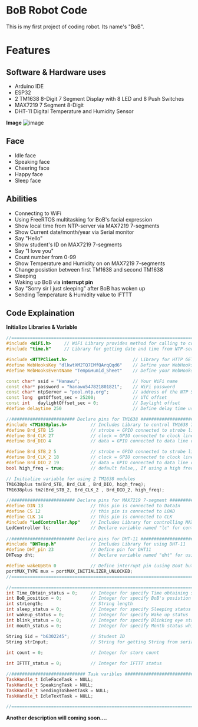 # BoB Robot Code
This is my first project of coding robot. Its name's "BoB". 

# Features
## Software & Hardware uses
- Arduino IDE
- ESP32
- 2 TM1638 8-Digit 7 Segment Display with 8 LED and 8 Push Switches
- MAX7219 7 Segment 8-Digit
- DHT-11 Digital Temperature and Humidity Sensor

**Image**
![image](https://user-images.githubusercontent.com/110051299/181417498-72e24c76-344a-4ac0-9d73-9c3f393806d7.png)

## Face
- Idle face
- Speaking face
- Cheering face
- Happy face
- Sleep face

## Abilities
- Connecting to WiFi
- Using FreeRTOS multitasking for BoB's facial expression
- Show local time from NTP-server via MAX7219 7-segments
- Show Current date/month/year via Serial monitor
- Say "Hello"
- Show student's ID on MAX7219 7-segments
- Say "I love you"
- Count number from 0-99
- Show Temperature and Humidity on on MAX7219 7-segments
- Change posistion between first TM1638 and second TM1638
- Sleeping
- Waking up BoB via **interrupt pin**
- Say "Sorry sir I just sleeping" after BoB has woken up
- Sending Temperature & Humidity value to IFTTT 

## Code Explaination
**Initialize Libraries & Variable**
```c++
//==================================================================================================
#include <WiFi.h>     // WiFi Library provides method for calling to connect to network.
#include "time.h"     // Library for getting date and time from NTP-server

#include <HTTPClient.h>                         // Library for HTTP GET, POST and PUT requests to a web server.
#define WebHooksKey "dlkwtXM2TQ7EMfQArqQqd6"    // Define your WebHooks Key
#define WebHooksEventName "Temp&Humid_Sheet"    // Define your WebHooks Event name

const char* ssid = "Hanawu";                    // Your WiFi name
const char* password = "hanawu547821801821";    // WiFi password
const char* ntpServer = "pool.ntp.org";         // address of the NTP Server 
const long  gmtOffset_sec = 25200;              // UTC offset
const int   daylightOffset_sec = 0;             // Daylight offset
#define delaytime 250                           // Define delay time using to delay programs

//######################## Declare pins for TM1638 ########################
#include <TM1638plus.h>         // Includes Library to control TM1638 7-segments modules
#define Brd_STB 15              // strobe = GPIO connected to strobe line of module 
#define Brd_CLK 27              // clock = GPIO connected to clock line of module 
#define Brd_DIO 4               // data = GPIO connected to data line of module 

#define Brd_STB_2 5             // strobe = GPIO connected to strobe line of module 
#define Brd_CLK_2 18            // clock = GPIO connected to clock line of module 
#define Brd_DIO_2 19            // data = GPIO connected to data line of module 
bool high_freq = true;          // default false,, If using a high freq CPU > ~100 MHZ set to true.

// Initialize variable for using 2 TM1638 modules
TM1638plus tm(Brd_STB, Brd_CLK , Brd_DIO, high_freq);         
TM1638plus tm2(Brd_STB_2, Brd_CLK_2 , Brd_DIO_2, high_freq); 

//######################## Declare pins for MAX7219 7-segment ########################
#define DIN 13                  // this pin is connected to DataIn 
#define CS 12                   // this pin is connected to LOAD 
#define CLK 14                  // this pin is connected to CLK 
#include "LedController.hpp"    // Includes Library for controlling MAX7219 7-segments
LedController lc;               // Declare variable named "lc" for controlling MAX7219 7-segments
  
//######################## Declare pins for DHT-11 ########################
#include "DHTesp.h"             // Includes Library for using DHT-11
#define DHT_pin 23              // Define pin for DHT11
DHTesp dht;                     // Declare variable named "dht" for using DHT-11

#define wakeUpBtn 0             // Define interrupt pin (using Boot button on ESP32)
portMUX_TYPE mux = portMUX_INITIALIZER_UNLOCKED; 
//==================================================================================================

//==================================================================================================
int Time_Obtain_status = 0;     // Integer for specify Time obtaining status
int BoB_position = 0;           // Integer for specify BoB's posistion on TM1638
int strLength;                  // String length
int sleep_status = 0;           // Integer for specify Sleeping status
int wakeup_status = 0;          // Integer for specify Wake up status
int blink_status = 0;           // Integer for specify Blinking eye status
int mouth_status = 0;           // Integer for specify Month status while it's speaking

String Sid = "b6302245";        // Student ID
String strInput;                // String for getting String from serial input
  
int count = 0;                  // Integer for store count 

int IFTTT_status = 0;           // Integer for IFTTT status

//############################ Task varibles ############################
TaskHandle_t IdleFaceTask = NULL;
TaskHandle_t SpeakingTask = NULL;
TaskHandle_t SendingToSheetTask = NULL;
TaskHandle_t IdleTextTask = NULL;

//==================================================================================================
```

**Another description will coming soon....**
